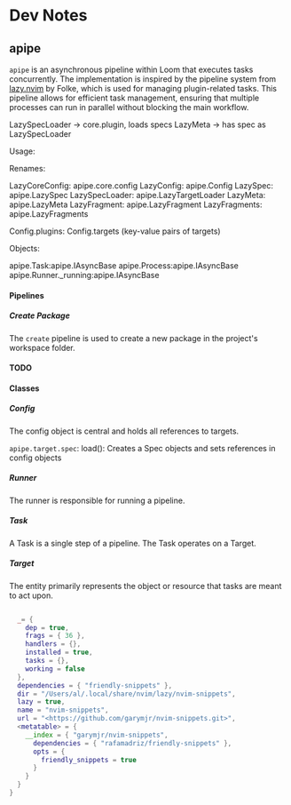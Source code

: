 # Dev Notes

## apipe

`apipe` is an asynchronous pipeline within Loom that executes tasks concurrently.
The implementation is inspired by the pipeline system
from [lazy.nvim](https://github.com/fole/lazy.nvim) by Folke, which is used
for managing plugin-related tasks. This pipeline allows for efficient task management,
ensuring that multiple processes can run in parallel without blocking the main workflow.

LazySpecLoader -> core.plugin, loads specs
LazyMeta -> has spec as LazySpecLoader

Usage:

Renames:

LazyCoreConfig: apipe.core.config
LazyConfig: apipe.Config
LazySpec: apipe.LazySpec
LazySpecLoader: apipe.LazyTargetLoader
LazyMeta: apipe.LazyMeta
LazyFragment: apipe.LazyFragment
LazyFragments: apipe.LazyFragments

Config.plugins: Config.targets (key-value pairs of targets)

Objects:

apipe.Task:apipe.IAsyncBase
apipe.Process:apipe.IAsyncBase
apipe.Runner._running:apipe.IAsyncBase

#### Pipelines

##### Create Package

The `create` pipeline is used to create a new package in the project's
workspace folder.

#### TODO


#### Classes

##### Config

The config object is central and holds all references to targets.

`apipe.target.spec`: load(): Creates a Spec objects and sets references in config objects

##### Runner

The runner is responsible for running a pipeline.

##### Task

A Task is a single step of a pipeline. The Task operates on a Target.

##### Target

The entity primarily represents the object or resource that tasks are meant to act upon.

```lua

  _= {
    dep = true,
    frags = { 36 },
    handlers = {},
    installed = true,
    tasks = {},
    working = false
  },
  dependencies = { "friendly-snippets" },
  dir = "/Users/al/.local/share/nvim/lazy/nvim-snippets",
  lazy = true,
  name = "nvim-snippets",
  url = "<https://github.com/garymjr/nvim-snippets.git>",
  <metatable> = {
    __index = { "garymjr/nvim-snippets",
      dependencies = { "rafamadriz/friendly-snippets" },
      opts = {
        friendly_snippets = true
      }
    }
  }
}

```

```
